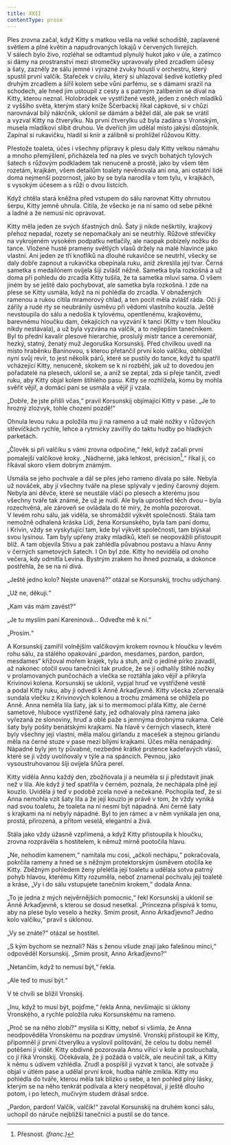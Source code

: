 ```yaml
---
title: XXII
contentType: prose
---
```


Ples zrovna začal, když Kitty s matkou vešla na velké schodiště, zaplavené světlem a plné květin a napudrovaných lokajů v červených livrejích. V sálech bylo živo, rozléhal se odtamtud plynulý hukot jako v úle, a zatímco si dámy na prostranství mezi stromečky upravovaly před zrcadlem účesy a šaty, zazněly ze sálu jemné i výrazné zvuky houslí v orchestru, který spustil první valčík. Stařeček v civilu, který si uhlazoval šedivé kotletky před druhým zrcadlem a šířil kolem sebe vůni parfému, se s dámami srazil na schodech, ale hned jim ustoupil z cesty a s patrným zalíbením se díval na Kitty, kterou neznal. Holobrádek ve vystřižené vestě, jeden z oněch mladíků z vyššího světa, kterým starý kníže Ščerbackij říkal cápkové, si v chůzi narovnával bílý nákrčník, uklonil se dámám a běžel dál, ale pak se vrátil a vyzval Kitty na čtverylku. Na první čtverylku už byla zadána s Vronským, musela mladíkovi slíbit druhou. Ve dveřích jim udělal místo jakýsi důstojník. Zapínal si rukavičku, hladil si knír a zálibně si prohlížel růžovou Kitty.

Přestože toaleta, účes i všechny přípravy k plesu daly Kitty velkou námahu a mnoho přemýšlení, přicházela teď na ples ve svých bohatých tylových šatech s růžovým podkladem tak nenuceně a prostě, jako by všem těm rozetám, krajkám, všem detailům toalety nevěnovala ani ona, ani ostatní lidé doma nejmenší pozornost, jako by se byla narodila v tom tylu, v krajkách, s vysokým účesem a s růží o dvou lístcích.

Když chtěla stará kněžna před vstupem do sálu narovnat Kitty ohrnutou šerpu, Kitty jemně uhnula. Cítila, že všecko je na ní samo od sebe pěkné a ladné a že nemusí nic opravovat.

Kitty měla jeden ze svých šťastných dnů. Šaty ji nikde neškrtily, krajkový přehoz nepadal, rozety se nepomačkaly ani se neutrhly. Růžové střevíčky na vykrojeném vysokém podpatku netlačily, ale naopak pobízely nožku do tance. Vložené husté prameny světlých vlasů držely na malé hlavince jako vlastní. Ani jeden ze tří knoflíků na dlouhé rukavičce se neutrhl, všecky se daly dobře zapnout a rukavička obepínala ruku, aniž zkreslila její tvar. Černá sametka s medailónem ovíjela šíji zvlášť něžně. Sametka byla rozkošná a už doma při pohledu do zrcadla Kitty tušila, že ta sametka mluví sama. O všem jiném by se ještě dalo pochybovat, ale sametka byla rozkošná. I zde na plese se Kitty usmála, když na ni pohlédla do zrcadla. V obnažených ramenou a rukou cítila mramorový chlad, a ten pocit měla zvlášť ráda. Oči jí zářily a rudé rty se neubránily úsměvu při vědomí vlastního kouzla. Ještě nevstoupila do sálu a nedošla k tylovému, opentlenému, krajkovému, barevnému hloučku dam, čekajících na vyzvání k tanci (Kitty v tom hloučku nikdy nestávala), a už byla vyzvána na valčík, a to nejlepším tanečníkem. Byl to přední kavalír plesové hierarchie, proslulý mistr tance a ceremoniář, hezký, statný, ženatý muž Jegoruška Korsunskij. Před chvilkou uvedl na místo hraběnku Baninovou, s kterou přetančil první kolo valčíku, obhlížel nyní svůj revír, to jest několik párů, které se pustily do tance, když tu spatřil vcházející Kitty, nenuceně, skokem se k ní rozběhl, jak už to dovedou jen pořadatelé na plesech, uklonil se, a aniž se zeptal, zda si přeje tančit, zvedl ruku, aby Kitty objal kolem štíhlého pasu. Kitty se rozhlížela, komu by mohla svěřit vějíř, a domácí paní se usmála a vějíř jí vzala.

„Dobře, že jste přišli včas,“ pravil Korsunskij objímající Kitty v pase. „Je to hrozný zlozvyk, tohle chození pozdě!“

Ohnula levou ruku a položila mu ji na rameno a už malé nožky v růžových střevíčkách rychle, lehce a rytmicky zavířily do taktu hudby po hladkých parketách.

„Člověk si při valčíku s vámi zrovna odpočine,“ řekl, když začali první pomalejší valčíkové kroky. „Nádherné, jaká lehkost, préci­sion[^13],“ říkal jí, co říkával skoro všem dobrým známým.

Usmála se jeho pochvale a dál se přes jeho rameno dívala po sále. Nebyla už nováček, aby jí všechny tváře na plese splývaly v jediný čarovný dojem. Nebyla ani děvče, které se neustále vláčí po plesech a kterému jsou všechny tváře tak známé, že už je nudí. Ale byla uprostřed těch dvou – byla rozechvěná, ale zároveň se ovládala do té míry, že mohla pozorovat. V levém rohu sálu, jak viděla, se shromáždil výkvět společnosti. Stála tam nemožně odhalená kráska Lidi, žena Korsunského, byla tam paní domu, i Krivin, vždy se vyskytující tam, kde byl výkvět společnosti, tam blýskal svou lysinou. Tam byly upřeny zraky mladíků, kteří se neopovážili přistoupit blíž. A tam objevila Stivu a pak zahlédla půvabnou postavu a hlavu Anny v černých sametových šatech. I On byl zde. Kitty ho neviděla od onoho večera, kdy odmítla Levina. Bystrým zrakem ho ihned poznala, a dokonce postřehla, že se na ni dívá.

„Ještě jedno kolo? Nejste unavená?“ otázal se Korsunskij, trochu udýchaný.

„Už ne, děkuji.“

„Kam vás mám zavést?“

„Je tu myslím paní Kareninová… Odveďte mě k ní.“

„Prosím.“

A Korsunskij zamířil volnějším valčíkovým krokem rovnou k hloučku v levém rohu sálu, za stálého opakování „pardon, mes­dames, pardon, pardon, mesdames“ křižoval mořem krajek, tylu a stuh, aniž o jediné pírko zavadil, až nakonec otočil svou tanečnici tak prudce, že se jí odhalily štíhlé nožky v prolamovaných punčochách a vlečka se roztáhla jako vějíř a přikryla Krivinovi kolena. Korsunskij se uklonil, vypjal hruď ve vystřižené vestě a podal Kitty ruku, aby ji odvedl k Anně Arkaďjevně. Kitty všecka zčervenalá sundala vlečku z Krivinových kolenou a trochu zmámená se ohlížela po Anně. Anna neměla lila šaty, jak si to mermomocí přála Kitty, ale černé sametové, hluboce vystřižené šaty, jež odhalovaly plná ramena jako vyřezaná ze slonoviny, hruď a oblé paže s jemnýma drobnýma rukama. Celé šaty byly pošity benátskými krajkami. Na hlavě v černých vlasech, které byly všechny její vlastní, měla malou girlandu z macešek a stejnou girlandu měla na černé stuze v pase mezi bílými krajkami. Účes měla nenápadný. Nápadné byly jen ty půvabné, nezbedné krátké prstence kadeřavých vlasů, které se jí vždy uvolňovaly v týle a na spáncích. Pevnou, jako vysoustruhovanou šíji ovíjela šňůra perel.

Kitty viděla Annu každý den, zbožňovala ji a neuměla si ji představit jinak než v lila. Ale když ji teď spatřila v černém, poznala, že nechápala plně její kouzlo. Uviděla ji teď v podobě zcela nové a nečekané. Pochopila teď, že si Anna nemohla vzít šaty lila a že její kouzlo je právě v tom, že vždy vyniká nad svou toaletu, že toaleta na ní nesmí být nápadná. Ani černé šaty s krajkami na ní nebyly nápadné. Byl to jen rámec a v něm vynikala jen ona, prostá, přirozená, a přitom veselá, elegantní a živá.

Stála jako vždy úžasně vzpřímená, a když Kitty přistoupila k hloučku, zrovna rozprávěla s hostitelem, k němuž mírně pootočila hlavu.

„Ne, nehodím kamenem,“ namítala mu cosi, „ačkoli nechápu,“ pokračovala, pokrčila rameny a hned se s něžným protektorským úsměvem otočila ke Kitty. Zběžným pohledem ženy přelétla její toaletu a udělala sotva patrný pohyb hlavou, kterému Kitty rozuměla, neboť znamenal pochvalu její toaletě a kráse, „Vy i do sálu vstupujete tanečním krokem,“ dodala Anna.

„To je jedna z mých nejvěrnějších pomocnic,“ řekl Korsunskij a uklonil se Anně Arkaďjevně, s kterou se dosud nesetkal. „Princezna přispívá k tomu, aby na plese bylo veselo a hezky. Smím prosit, Anno Arkaďjevno? Jedno kolo valčíku,“ pravil s úklonou.

„Vy se znáte?“ otázal se hostitel.

„S kým bychom se neznali? Nás s ženou všude znají jako falešnou minci,“ odpověděl Korsunskij. „Smím prosit, Anno Arkaďjevno?“

„Netančím, když to nemusí být,“ řekla.

„Ale teď to musí být.“

V té chvíli se blížil Vronskij.

„Inu, když to musí být, pojďme,“ řekla Anna, nevšímajíc si úklony Vronského, a rychle položila ruku Korsunskému na rameno.

„Proč se na něho zlobí?“ myslila si Kitty, neboť si všimla, že Anna neodpověděla Vronskému na pozdrav úmyslně. Vronskij přistoupil ke Kitty, připomněl jí první čtverylku a vyslovil politování, že celou tu dobu neměl potěšení ji vidět. Kitty obdivně pozorovala Annu vířící v kole a poslouchala, co jí říká Vronskij. Očekávala, že ji požádá o valčík, ale neučinil tak, a Kitty k němu s údivem vzhlédla. Zrudl a pospíšil ji vyzvat k tanci, ale sotvaže ji objal v útlém pase a udělal první krok, hudba náhle zmlkla. Kitty mu pohlédla do tváře, kterou měla tak blízko u sebe, a ten pohled plný lásky, kterým se na něho tenkrát podívala a který neopětoval, jí ještě dlouho potom, i po letech, mučivým studem drásal srdce.

„Pardon, pardon! Valčík, valčík!“ zavolal Korsunskij na druhém konci sálu, uchopil do náruče nejbližší tanečnici a pustil se do tance.

  

[^13]: Přesnost. _(franc.)_
